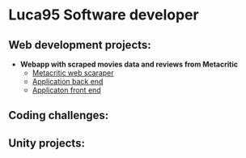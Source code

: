 <h1>Luca95 Software developer</h1>

<h2>Web development projects:</h2>

- <b>Webapp with scraped movies data and reviews from Metacritic</b>
  - [Metacritic web scaraper]()
  - [Application back end]()
  - [Applicaton front end]()

<h2>Coding challenges:</h2>



<h2>Unity projects:</h2>

